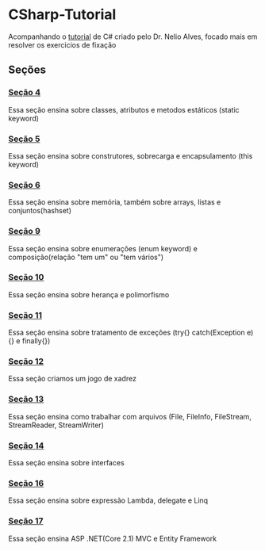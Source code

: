 # CSharp-Tutorial

Acompanhando o [tutorial](https://www.udemy.com/share/101WjkBUEccldTRHo=/) de C# criado pelo Dr. Nelio Alves, focado mais em resolver os exercicios de fixação

## Seções

### [Seção 4](https://github.com/ViniciusLSilveira/CSharp-Tutorial/tree/master/Scripts/Secao04/Secao04)

Essa seção ensina sobre classes, atributos e metodos estáticos (static keyword)

### [Seção 5](https://github.com/ViniciusLSilveira/CSharp-Tutorial/tree/master/Scripts/Secao05/Secao05)

Essa seção ensina sobre construtores, sobrecarga e encapsulamento (this keyword)

### [Seção 6](https://github.com/ViniciusLSilveira/CSharp-Tutorial/tree/master/Scripts/Secao06/Secao06)

Essa seção ensina sobre memória, também sobre arrays, listas e conjuntos(hashset)

### [Seção 9](https://github.com/ViniciusLSilveira/CSharp-Tutorial/tree/master/Scripts/Secao09/Secao09)

Essa seção ensina sobre enumerações (enum keyword) e composição(relação "tem um" ou "tem vários")

### [Seção 10](https://github.com/ViniciusLSilveira/CSharp-Tutorial/tree/master/Scripts/Secao10/Secao10)

Essa seção ensina sobre herança e polimorfismo

### [Seção 11](https://github.com/ViniciusLSilveira/CSharp-Tutorial/tree/master/Scripts/Secao11/Secao11)

Essa seção ensina sobre tratamento de exceções (try{} catch(Exception e){} e finally{})

### [Seção 12](https://github.com/ViniciusLSilveira/CSharp-Tutorial/tree/master/Scripts/Secao12/Secao12)

Essa seção criamos um jogo de xadrez

### [Seção 13](https://github.com/ViniciusLSilveira/CSharp-Tutorial/tree/master/Scripts/Secao13/Secao13)

Essa seção ensina como trabalhar com arquivos (File, FileInfo, FileStream, StreamReader, StreamWriter)

### [Seção 14](https://github.com/ViniciusLSilveira/CSharp-Tutorial/tree/master/Scripts/Secao14/Secao14)

Essa seção ensina sobre interfaces

### [Seção 16](https://github.com/ViniciusLSilveira/CSharp-Tutorial/tree/master/Scripts/Secao16/Secao16)

Essa seção ensina sobre expressão Lambda, delegate e Linq

### [Seção 17](https://github.com/ViniciusLSilveira/CSharp-Tutorial/tree/master/Scripts/Secao17/Secao17)

Essa seção ensina ASP .NET(Core 2.1) MVC e Entity Framework

